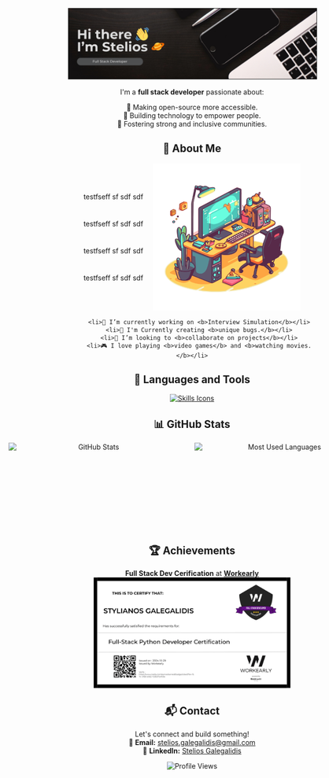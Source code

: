 <div align="center" id="user-content-toc">

<img src="assets/profile_banner.png" alt="Banner" border=1px/>

I'm a **full stack developer** passionate about:

🌟 Making open-source more accessible.  
🌟 Building technology to empower people.  
🌟 Fostering strong and inclusive communities.


## 🥐 About Me

<div style="display: flex; justify-content: center; gap: 20px; flex-wrap: no-wrap;">
<div style="display: flex; flex-direction: column; gap: 10px; justify-content: center;">
<p align="left">testfseff sf sdf sdf</p>
<p align="left">testfseff sf sdf sdf</p>
<p align="left">testfseff sf sdf sdf</p>
<p align="left">testfseff sf sdf sdf</p>
</div>
<img src="assets/workkspace.png" alt="Workspace" align="right" width="300" />

</div>

        <li>🌱 I’m currently working on <b>Interview Simulation</b></li>
        <li>🐛 I'm Currently creating <b>unique bugs.</b></li>
        <li>🤝 I’m looking to <b>collaborate on projects</b></li>
        <li>🎮 I love playing <b>video games</b> and <b>watching movies.</b></li>


## 🚀 Languages and Tools

<div style="display: flex; justify-content: center; gap: 20px; flex-wrap: wrap;">

<a href="https://skillicons.dev">
  <img src="https://skillicons.dev/icons?i=git,python,js,ts,react,nodejs,django,flask,mysql,kotlin,html,css" alt="Skills Icons" />
</a>

</div>

## 📊 GitHub Stats

<div style="display: flex; justify-content: center; gap: 10px; flex-wrap: no-wrap;">
    <img height=175 width=350 alt="GitHub Stats" src="https://github-readme-stats.vercel.app/api?username=SteliosGee&show_icons=true&count_private=true&theme=dark" />&nbsp;&nbsp;
    <img height=175 width=350 alt="Most Used Languages" src="https://github-readme-stats.vercel.app/api/top-langs/?username=SteliosGee&theme=dark" />&nbsp;&nbsp;
</div>

## 🏆 Achievements

**Full Stack Dev Cerification** at [**Workearly**](https://www.workearly.gr)
<br>
<img src="assets/w_fullStack.png" alt="Certification" width="400" />


## 📬 Contact

Let's connect and build something!  
📧 **Email:** [stelios.galegalidis@gmail.com](mailto:stelios.galegalidis@gmail.com)  
💼 **LinkedIn:** [Stelios Galegalidis](https://www.linkedin.com/in/stelios-galegalidis-59b448220/)

<img src="https://komarev.com/ghpvc/?username=SteliosGee&color=blueviolet" alt="Profile Views" />

</div>
